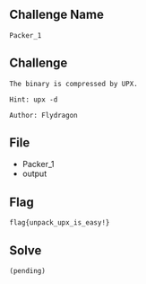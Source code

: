 ## Challenge Name
```
Packer_1
```
## Challenge
```
The binary is compressed by UPX.  

Hint: upx -d

Author: Flydragon
```
## File
- Packer_1
- output

## Flag
```
flag{unpack_upx_is_easy!}
```
## Solve
```
(pending)
```
